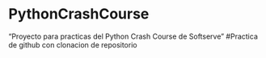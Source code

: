 # PythonCrashCourse
“Proyecto para practicas del Python Crash Course de Softserve”
#Practica de github con clonacion de repositorio
